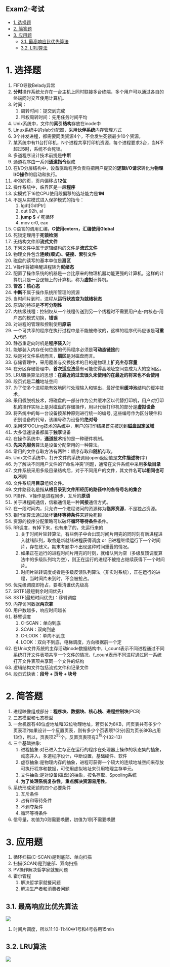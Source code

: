 Exam2-考试
---

<!-- TOC -->

- [1. 选择题](#1-选择题)
- [2. 简答题](#2-简答题)
- [3. 应用题](#3-应用题)
  - [3.1. 最高响应比优先算法](#31-最高响应比优先算法)
  - [3.2. LRU算法](#32-lru算法)

<!-- /TOC -->

# 1. 选择题
1. FIFO导致Belady异常
2. **分时**操作系统允许在一台主机上同时联接多台终端，多个用户可以通过各自的终端同时交互使用计算机。
3. 时间：
   1. 周转时间：提交到完成
   2. 带权周转时间：先用任务时间平均
4. Unix系统中，文件的**索引结构**存放在inode中
5. Linux系统中的slab分配器，采用**伙伴系统**内存管理方式
6. 3个并发进程，都需要同类资源4个，不会发生死锁最少10个资源。
7. 某系统中有11台打印机，N个进程共享打印机资源，每个进程要求3台，当N不超过**5**时，系统不会死锁。
8. 多道程序设计技术前提是**中断**
9. 通道程序由一系列**通道指令**组成
10. 在I/O分层结构中，设备驱动程序负责将把用户提交的**逻辑I/O请求**转化为**物理I/O操作**的启动和执行。
11. 4KB的页，页内偏移占**12位**
12. 操作系统中，临界区是一段**程序**
13. 实模式下16位CPU使用段偏移的选址能力是**1M**
14. 不是从实模式进入保护模式的指令：
    1. lgdt[GdtPtr]
    2. out 92h, al
    3. **jump $** √ 死循环
    4. mov cr0, eax
15. C语言的调用汇编，**C使用extern，汇编使用Global**
16. 死锁定理用于**死锁检测**
17. 无结构文件即**流式文件**
18. 下列文件中属于逻辑结构的文件是**流式文件**
19. 物理文件包含**连续(顺式)、链接、索引文件**
20. 磁盘的读写的基本单位是**扇区**
21. V操作将被唤醒进程转为**就绪态**
22. 配置了操作系统的机器是一台比原来的物理机器功能更强的计算机，这样的计算机只是一台逻辑上的计算机，称为**虚拟**计算机。
23. **管态：核心态**
24. **中断**不属于操作系统所管理的资源
25. 当时间片到时，进程从**运行状态变为就绪状态**
26. 原语的特征是**不可分割性**
27. 内核级线程：控制权从一个线程传送到另一个线程时不需要用户态-内核态-用户态的模式切换，**错误**
28. 对进程的管理和控制使用**原语**
29. 一个可共享的程序在执行过程中是不能被修改的，这样的程序代码应该是**可重入**代码
30. 静态重定向时机是**程序装入**时
31. 能够装入内存任何位置的代码程序必须是**可动态链接**的
32. 块是对文件系统而言，**扇区**是对磁盘而言。
33. 存储管理中，采用覆盖与交换技术的目的是物理上**扩充主存容量**
34. 在分区存储管理中，**首次适应法**最有可能使得高地址空间变成为大的空闲区。
35. LRU置换算法的思想：**在最近的过去很久未使用的在最近的将来也不会使用**
36. 段页式是**二维**地址空间
37. 为了使多个进程能有效地同时处理输入和输出，最好使用**缓冲池**结构的缓冲技术。
38. 采用假脱机技术，将磁盘的一部分作为公共缓冲区以代替打印机，用户对打印机的操作实际上是对磁盘的存储操作，用以代替打印机的部分是**虚拟设备**
39. 将系统中的每一台设备按某种原则进行统一的编号, 这些编号作为区分硬件和识别设备的代号，该编号称为设备的**绝对号**
40. 采用SPOOLing技术的系统中，用户的打印结果首先被送到**磁盘固定区域**
41. 大多低速设备都属于**独享**设备
42. 在操作系统中，**通道技术**指的是一种硬件机制。
43. **先来先服务**算法是设备分配常用的一种算法。
44. 常用的文件存取方法有两种：顺序存取和**随机**存取。
45. Unix文件系统中，打开文件的系统调用open返回值是**文件描述符**(字)
46. 为了解决不同用户文件的1“命名冲突”问题，通常在文件系统中采用**多级目录**
47. 文件系统采用多级目录结构后，对于不同用户的文件，其文件名**可以相同也可以不同**
48. 文件系统用**目录**组织文件。
49. 文件路径名是指**从根目录到文件所经历的路径中的各符号名的集合**
50. P操作、V操作是进程同步、互斥的**原语**
51. 关于进程间通信，信箱通信是一种**间接**通信方式。
52. 在一段时间内，只允许一个进程访问的资源称为**临界资源**，不是独占资源。
53. 银行家算法通过破坏**循环等待条件**来避免死锁
54. 资源的按序分配策略可以破坏**循环等待条件**条件。
55. RR调度，有掉下来，也有来了的，先运行来的
    1. 关于时间片轮转算法，有些例子中会出现时间片用完的同时刻有新进程进入就绪队列，取舍是新就绪进程获得调度 or 旧进程继续运行下一个时间片，存在歧义。期末考题中不出现这种时间重叠的情况。
    2. 如果正在运行的进程时间片用完的时刻，就绪队列为空（多级反馈调度算法中的多级队列均为空），则正在运行的进程不被抢占继续获得下一个时间片。
    3. 时间片轮转调度或者是多级反馈队列算法（非实时系统），正在运行的进程，当时间片未到时，不会被抢占。
56. 优先级调度即抢占，要看清谁优先级高
57. SRTF(最短剩余时间优先)
58. SSTF(最短时间优先)：移臂调度
59. 内存访问数据**两次拿**
60. 用户数越多，响应时间越长
61. 移臂调度
    1. C-SCAN：单向到底
    2. SCAN：双向到底
    3. C-LOOK：单向不到底
    4. LOOK：双向不到底，电梯调度，方向根据前一个定
62. 在Unix文件系统的主存活动inode数据结构中，i_count表示不同进程通过不同系统打开文件表项共享一个文件的情况，f_count表示不同进程通过同一系统打开文件表项共享同一个文件的结构
63. 逻辑结构文件包括流式文件和记录文件
64. 段页式快表：**段号 + 页号 + 块号**

# 2. 简答题
1. 进程映像组成部分：**程序块、数据块、核心栈、进程控制块**(PCB)
2. 三态模型和七态模型
3. 一台机器有48位虚地址和32位物理地址，若页长为8KB，问页表共有多少个页表项?如果设计一个反置页表，则有多少个页表项?(2分)因为页长8KB占用13位，所以，页表项$2^{35}$个。反置页表项有$2^{19}$个(32-13)
4. 三个基础抽象:   
   1. 进程抽象:对已进入主存正在运行的程序在处理器上操作的状态集的抽象，动态并入，多道程序设计，中断设置，基础硬件、软件
   2. 虚存抽象:是物理内存的抽象，进程可获得一个硕大的连续地址空间来存放可执行程序和数据，可使用虚拟地址来引用物理主存单元。
   3. 文件抽象:是对设备(磁盘)的抽象，按名存取、Spooling系统
   4. **为了处理系统复杂性，重点解决资源易用性**。
5. 系统形成死锁的四个必要条件
   1. 互斥条件
   2. 占有和等待条件
   3. 不剥夺条件
   4. 循环等待条件
6. 信号量，初值为0则需要唤醒，初值为1则不需要唤醒

# 3. 应用题
1. 循环扫描(C-SCAN)是到底部、单向扫描
2. 扫描(SCAN)是到底部、双向扫描
3. PV操作解决哲学家就餐问题
4. 霍尔管程
   1. 解决哲学家就餐问题
   2. 解决生产者和消费者问题

## 3.1. 最高响应比优先算法
![](https://spricoder.oss-cn-shanghai.aliyuncs.com/2020-OS/img/exam2/1.png)

1. 时间片调度，所以11:10-11:40中1号和4号各用15min

## 3.2. LRU算法
![](https://spricoder.oss-cn-shanghai.aliyuncs.com/2020-OS/img/exam2/2.png)
